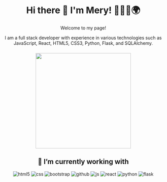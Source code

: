 <h1 align="center"> Hi there 👋  I'm Mery! 👩🏽‍💻🌍</h1>
 <p align="center"> Welcome to my page! </p>
 
 <p align="center"> I am a full stack developer with experience in various technologies such as JavaScript, React, HTML5, CSS3, Python, Flask, and SQLAlchemy. </p>

 <h3 align="center">
  <img src="https://media4.giphy.com/media/dbtDDSvWErdf2/giphy.gif" width="300" />
</h3>
 
<h2 align="center"> 🔭 I’m currently working with </h2> 
<p align="center">
  <img alt="html5" src="https://img.shields.io/badge/HTML5%20-%20%23FE6800?logo=HTML5&logoColor=%23FFFFFF" />
  <img alt="css" src="https://img.shields.io/badge/CSS3-blue?logo=CSS3" />
  <img alt="bootstrap" src="https://img.shields.io/badge/BOOTSTRAP%20-%20%237700FE?logo=BOOTSTRAP&logoColor=%23FFFFFF" />
  <img alt="github" src="https://img.shields.io/badge/GITHUB%20-%20%23000000?logo=GITHUB&logoColor=%23FFFFFF" />
  <img alt="js" src="https://img.shields.io/badge/JAVASCRIPT-%20%23D104FF?logo=JAVASCRIPT&logoColor=%23FFFFFF" />
  <img alt="react" src="https://img.shields.io/badge/REACT%20-%20%2300BDF9?logo=REACT&logoColor=%23FFFFFF" />
  <img alt="python" src="https://img.shields.io/badge/PYTHON%20-%20%23FF0404?logo=PYTHON&logoColor=%23FFFFFF" />
  <img alt="flask" src="https://img.shields.io/badge/FLASK%20-%20%23000000?logo=FLASK&logoColor=%23FFFFFF" />
 </p>
 
<!--**Meryalvhe/Meryalvhe** is a ✨ _special_ ✨ repository because its `README.md` (this file) appears on your GitHub profile.

Here are some ideas to get you started:

- 🔭 I’m currently working on ...
- 🌱 I’m currently learning ...
- 👯 I’m looking to collaborate on ...
- 🤔 I’m looking for help with ...
- 💬 Ask me about ...
- 📫 How to reach me: ...
- 😄 Pronouns: ...
- ⚡ Fun fact: ...
-->
